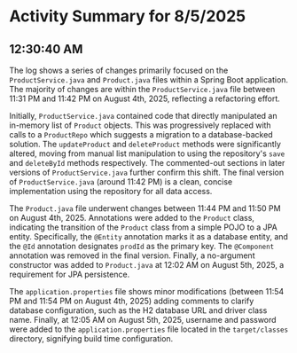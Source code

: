 # Activity Summary for 8/5/2025

## 12:30:40 AM
The log shows a series of changes primarily focused on the `ProductService.java` and `Product.java` files within a Spring Boot application.  The majority of changes are within the `ProductService.java` file between 11:31 PM and 11:42 PM on August 4th, 2025, reflecting a refactoring effort.

Initially, `ProductService.java` contained code that directly manipulated an in-memory list of `Product` objects.  This was progressively replaced with calls to a `ProductRepo` which suggests a migration to a database-backed solution.  The `updateProduct` and `deleteProduct` methods were significantly altered, moving from manual list manipulation to using the repository's `save` and `deleteById` methods respectively.  The commented-out sections in later versions of `ProductService.java` further confirm this shift.  The final version of `ProductService.java` (around 11:42 PM) is a clean, concise implementation using the repository for all data access.


The `Product.java` file underwent changes between 11:44 PM and 11:50 PM on August 4th, 2025.  Annotations were added to the `Product` class,  indicating the transition of the `Product` class from a simple POJO to a JPA entity.  Specifically, the `@Entity` annotation marks it as a database entity, and the `@Id` annotation designates `prodId` as the primary key. The `@Component` annotation was removed in the final version.  Finally, a no-argument constructor was added to `Product.java` at 12:02 AM on August 5th, 2025, a requirement for JPA persistence.


The `application.properties` file shows minor modifications (between 11:54 PM and 11:54 PM on August 4th, 2025) adding comments to clarify database configuration, such as the H2 database URL and driver class name. Finally, at 12:05 AM on August 5th, 2025, username and password were added to the `application.properties` file located in the `target/classes` directory, signifying build time configuration.
